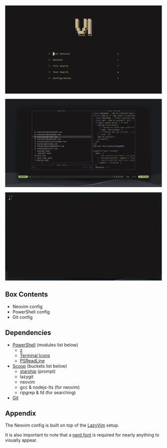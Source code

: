 ![nvim home screenshot](./images/nvim-home-dark.png)

![nvim config screenshot](./images/nvim-config-dark.png)

![powershell theme screenshot](./images/powershell-theme-dark.png)

## Box Contents

- Neovim config
- PowerShell config
- Git config

## Dependencies

- [PowerShell](https://apps.microsoft.com/detail/9mz1snwt0n5d?hl=en-us&gl=US) (modules list below)
  - [z](https://www.powershellgallery.com/packages/z/1.1.9)
  - [Terminal Icons](https://www.powershellgallery.com/packages/Terminal-Icons/0.9.0)
  - [PSReadLine](https://www.powershellgallery.com/packages/PSReadLine/2.1.0)
- [Scoop](https://scoop.sh/) (buckets list below)
  - [starship](https://starship.rs/) (prompt)
  - lazygit
  - neovim
  - gcc & nodejs-lts (for neovim)
  - ripgrep & fd (for searching)
- [Git](https://git-scm.com/)

## Appendix

The Neovim config is built on top of the [LazyVim](https://www.lazyvim.org/) setup.

It is also important to note that a [nerd font](https://www.nerdfonts.com/) is required for nearly anything to visually appear.
